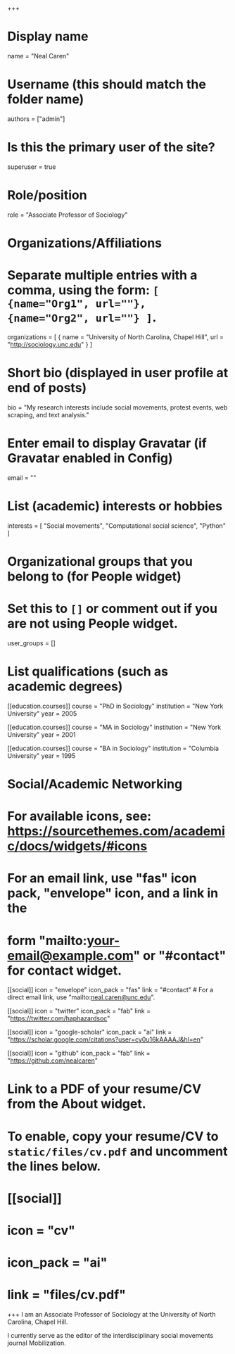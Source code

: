+++
# Display name
name = "Neal Caren"

# Username (this should match the folder name)
authors = ["admin"]

# Is this the primary user of the site?
superuser = true

# Role/position
role = "Associate Professor of Sociology"

# Organizations/Affiliations
#   Separate multiple entries with a comma, using the form: `[ {name="Org1", url=""}, {name="Org2", url=""} ]`.
organizations = [ { name = "University of North Carolina, Chapel Hill", url = "http://sociology.unc.edu" } ]

# Short bio (displayed in user profile at end of posts)
bio = "My research interests include social movements, protest events, web scraping, and text analysis."

# Enter email to display Gravatar (if Gravatar enabled in Config)
email = ""

# List (academic) interests or hobbies
interests = [
  "Social movements",
  "Computational social science",
  "Python"
]

# Organizational groups that you belong to (for People widget)
#   Set this to `[]` or comment out if you are not using People widget.
user_groups = []

# List qualifications (such as academic degrees)
[[education.courses]]
  course = "PhD in Sociology"
  institution = "New York University"
  year = 2005

[[education.courses]]
  course = "MA in Sociology"
  institution = "New York University"
  year = 2001

[[education.courses]]
  course = "BA in Sociology"
  institution = "Columbia University"
  year = 1995

# Social/Academic Networking
# For available icons, see: https://sourcethemes.com/academic/docs/widgets/#icons
#   For an email link, use "fas" icon pack, "envelope" icon, and a link in the
#   form "mailto:your-email@example.com" or "#contact" for contact widget.

[[social]]
  icon = "envelope"
  icon_pack = "fas"
  link = "#contact"  # For a direct email link, use "mailto:neal.caren@unc.edu".

[[social]]
  icon = "twitter"
  icon_pack = "fab"
  link = "https://twitter.com/haphazardsoc"

[[social]]
  icon = "google-scholar"
  icon_pack = "ai"
  link = "https://scholar.google.com/citations?user=cy0u16kAAAAJ&hl=en"

[[social]]
  icon = "github"
  icon_pack = "fab"
  link = "https://github.com/nealcaren"

# Link to a PDF of your resume/CV from the About widget.
# To enable, copy your resume/CV to `static/files/cv.pdf` and uncomment the lines below.
# [[social]]
#   icon = "cv"
#   icon_pack = "ai"
#   link = "files/cv.pdf"

+++
I am an Associate Professor of Sociology at the University of North Carolina, Chapel Hill.

I currently serve as the editor of the interdisciplinary social movements journal Mobilization. 
